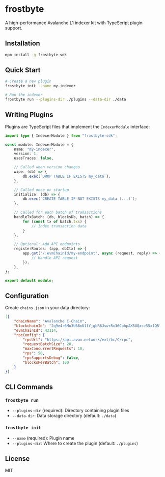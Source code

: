 # frostbyte

A high-performance Avalanche L1 indexer kit with TypeScript plugin support.

## Installation

```bash
npm install -g frostbyte-sdk
```

## Quick Start

```bash
# Create a new plugin
frostbyte init --name my-indexer

# Run the indexer
frostbyte run --plugins-dir ./plugins --data-dir ./data
```

## Writing Plugins

Plugins are TypeScript files that implement the `IndexerModule` interface:

```typescript
import type { IndexerModule } from "frostbyte-sdk";

const module: IndexerModule = {
    name: "my-indexer",
    version: 1,
    usesTraces: false,

    // Called when version changes
    wipe: (db) => {
        db.exec(`DROP TABLE IF EXISTS my_data`);
    },

    // Called once on startup
    initialize: (db) => {
        db.exec(`CREATE TABLE IF NOT EXISTS my_data (...)`);
    },

    // Called for each batch of transactions
    handleTxBatch: (db, blocksDb, batch) => {
        for (const tx of batch.txs) {
            // Index transaction data
        }
    },

    // Optional: Add API endpoints
    registerRoutes: (app, dbCtx) => {
        app.get("/:evmChainId/my-endpoint", async (request, reply) => {
            // Handle API request
        });
    },
};

export default module;
```

## Configuration

Create `chains.json` in your data directory:

```json
[{
    "chainName": "Avalanche C-Chain",
    "blockchainId": "2q9e4r6Mu3U68nU1fYjgbR6JvwrRx36CohpAX5UQxse55x1Q5",
    "evmChainId": 43114,
    "rpcConfig": {
        "rpcUrl": "https://api.avax.network/ext/bc/C/rpc",
        "requestBatchSize": 20,
        "maxConcurrentRequests": 10,
        "rps": 50,
        "rpcSupportsDebug": false,
        "blocksPerBatch": 100
    }
}]
```

## CLI Commands

### `frostbyte run`

- `--plugins-dir` (required): Directory containing plugin files
- `--data-dir`: Data storage directory (default: `./data`)

### `frostbyte init`

- `--name` (required): Plugin name
- `--plugins-dir`: Where to create the plugin (default: `./plugins`)

## License

MIT
